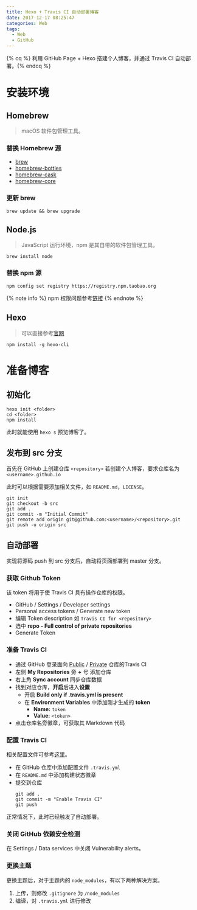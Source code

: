 ```yaml
---
title: Hexo + Travis CI 自动部署博客
date: 2017-12-17 08:25:47
categories: Web
tags:
  - Web
  - GitHub
---
```


{% cq %} 利用 GitHub Page + Hexo 搭建个人博客，并通过 Travis CI 自动部署。{% endcq %}

<!--more-->

# 安装环境
## Homebrew
> macOS 软件包管理工具。

### 替换 Homebrew 源
* [brew](https://mirrors.shuosc.org/help/homebrew.html)
* [homebrew-bottles](https://mirrors.shuosc.org/help/homebrew-bottles.html)
* [homebrew-cask](https://mirrors.shuosc.org/help/homebrew-cask.html)
* [homebrew-core](https://mirrors.shuosc.org/help/homebrew-core.html)

### 更新 brew
```shell
brew update && brew upgrade
```

## Node.js
> JavaScript 运行环境，npm 是其自带的软件包管理工具。

```shell
brew install node
```

### 替换 npm 源
```shell
npm config set registry https://registry.npm.taobao.org
```

{% note info %}
npm 权限问题参考[链接](https://docs.npmjs.com/getting-started/fixing-npm-permissions)
{% endnote %}

## Hexo
> 可以直接参考[官网](https://hexo.io/)

```shell
npm install -g hexo-cli
```

# 准备博客

## 初始化

```shell
hexo init <folder>
cd <folder>
npm install
```

此时就能使用 `hexo s` 预览博客了。

## 发布到 src 分支
首先在 GitHub 上创建仓库 `<repository>`
若创建个人博客，要求仓库名为 `<username>.github.io`

此时可以根据需要添加相关文件，如 `README.md`，`LICENSE`。

```shell
git init
git checkout -b src
git add .
git commit -m "Initial Commit"
git remote add origin git@github.com:<username>/<repository>.git
git push -u origin src
```

## 自动部署
实现将源码 push 到 src 分支后，自动将页面部署到 master 分支。

### 获取 Github Token
该 token 将用于使 Travis CI 具有操作仓库的权限。

* GitHub / Settings / Developer settings
* Personal access tokens / Generate new token
* 编辑 Token description 如 `Travis CI for <repository>`
* 选中 **repo - Full control of private repositories**
* Generate Token

### 准备 Travis CI
* 通过 GitHub 登录面向 [Public](https://travis-ci.org/) / [Private](https://travis-ci.com/) 仓库的Travis CI
* 左侧 **My Repositories** 旁 **+** 号 添加仓库
* 右上角 **Sync account** 同步仓库数据
* 找到对应仓库，**开启**后进入**设置**
  * 开启 **Build only if .travis.yml is present**
  * 在 **Environment Variables** 中添加刚才生成的 **token**
    *  **Name:** `token`
    *  **Value:** `<token>`
* 点击仓库名旁徽章，可获取其 Markdown 代码

### 配置 Travis CI
相关配置文件可参考[这里](https://github.com/Lodour/Lodour.github.io)。
* 在 GitHub 仓库中添加配置文件 `.travis.yml`
* 在 `README.md` 中添加构建状态徽章
* 提交到仓库
  ```shell
  git add .
  git commit -m "Enable Travis CI"
  git push
  ```

正常情况下，此时已经触发了自动部署。

### 关闭 GitHub 依赖安全检测
在 Settings / Data services 中关闭 Vulnerability alerts。

### 更换主题
更换主题后，对于主题内的 `node_modules`，有以下两种解决方案。

1. 上传，则修改 `.gitignore` 为 `/node_modules`
2. 编译，对 `.travis.yml` 进行修改
